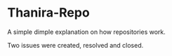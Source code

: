 # Thanira-Repo
A simple dimple explanation on how repositories work.

Two issues were created, resolved and closed.
